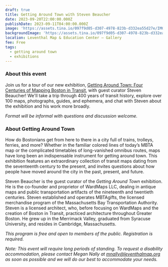 ```yaml
---
draft: true
title: Getting Around Town with Steven Beaucher
date: 2023-09-20T22:00:00.000Z
publishDate: 2023-09-11T04:00:00.000Z
image: 'https://assets.tina.io/097f9d05-d307-4978-823b-d332ea55d27e/IMG_5082.png'
backgroundImage: 'https://assets.tina.io/097f9d05-d307-4978-823b-d332ea55d27e/IMG_5082.png'
location: Leventhal Map & Education Center – Gallery
fee: Free
tags:
  - getting around town
  - exhibitions
---
```


### About this event

Join us for a tour of our new exhibition, [Getting Around Town: Four Centuries of Mapping Boston in Transit](https://www.leventhalmap.org/digital-exhibitions/getting-around-town/), with guest curator Steven Beaucher! We'll take a trip through 400 years of transit history, explore over 100 maps, photographs, guides, and ephemera, and chat with Steven about the exhibition and his work more broadly.

*Format will be informal with questions and discussion welcome.*

### About Getting Around Town

How do Bostonians get from here to there in a city full of trains, trolleys, ferries, and more? Whether in the familiar colored lines of today’s MBTA map or the complicated timetables of long-vanished omnibus routes, maps have long been an indispensable instrument for getting around town. This exhibition features an extraordinary collection of transit maps dating from the seventeenth century to the present, and invites questions about how people have moved around the city in the past, present, and future.

Steven Beaucher is the guest curator of the *Getting Around Town* exhibition. He is the co-founder and proprietor of WardMaps LLC, dealing in antique maps and public transportation artifacts of the nineteenth and twentieth centuries. Steven established and operates MBTAgifts, the licensed merchandise program of the Massachusetts Bay Transportation Authority. Steven is a licensed architect, who, before focusing on WardMaps and the creation of Boston in Transit, practiced architecture throughout Greater Boston. He grew up in the Merrimack Valley, graduated from Syracuse University, and resides in Cambridge, Massachusetts.

*This program is free and open to members of the public. Registration is required.*

*N﻿ote: This event will require long periods of standing. To request a disability accommodation, please contact Megan Nally at mnally@leventhalmap.org as soon as possible and we will do our best to accommodate your needs.*

<div id="eventbrite-widget-container-717218278177"></div>

<script src="https://www.eventbrite.com/static/widgets/eb_widgets.js"></script>

<script type="text/javascript">
    var exampleCallback = function() {
        console.log('Order complete!');
    };

    window.EBWidgets.createWidget({
        // Required
        widgetType: 'checkout',
        eventId: '717218278177',
        iframeContainerId: 'eventbrite-widget-container-717218278177',

        // Optional
        iframeContainerHeight: 425,  // Widget height in pixels. Defaults to a minimum of 425px if not provided
        onOrderComplete: exampleCallback  // Method called when an order has successfully completed
    });
</script>

